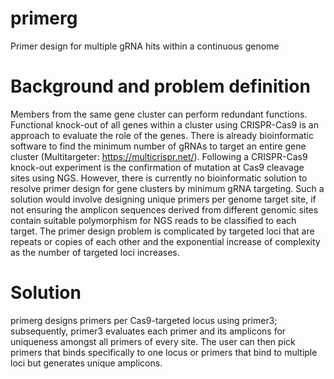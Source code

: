# primerg
Primer design for multiple gRNA hits within a continuous genome

# Background and problem definition
Members from the same gene cluster can perform redundant functions. Functional knock-out of all genes within a cluster using CRISPR-Cas9 is an approach to evaluate the role of the genes. There is already bioinformatic software to find the minimum number of gRNAs to target an entire gene cluster (Multitargeter: https://multicrispr.net/). Following a CRISPR-Cas9 knock-out experiment is the confirmation of mutation at Cas9 cleavage sites using NGS. However, there is currently no bioinformatic solution to resolve primer design for gene clusters by minimum gRNA targeting. Such a solution would involve designing unique primers per genome target site, if not ensuring the amplicon sequences derived from different genomic sites contain suitable polymorphism for NGS reads to be classified to each target. The primer design problem is complicated by targeted loci that are repeats or copies of each other and the exponential increase of complexity as the number of targeted loci increases.

# Solution
primerg designs primers per Cas9-targeted locus using primer3; subsequently, primer3 evaluates each primer and its amplicons for uniqueness amongst all primers of every site. The user can then pick primers that binds specifically to one locus or primers that bind to multiple loci but generates unique amplicons.

